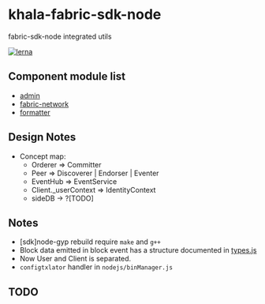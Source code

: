 # khala-fabric-sdk-node
fabric-sdk-node integrated utils

[![lerna](https://img.shields.io/badge/maintained%20with-lerna-cc00ff.svg)](https://lerna.js.org/)

Component module list
---
- [admin](./admin)
- [fabric-network](./fabric-network)
- [formatter](./formatter)

## Design Notes
- Concept map:
    - Orderer => Committer
    - Peer => Discoverer | Endorser | Eventer
    - EventHub => EventService
    - Client._userContext => IdentityContext
    - sideDB -> ?[TODO]
## Notes
- [sdk]node-gyp rebuild require `make` and `g++` 
- Block data emitted in block event has a structure documented in [types.js](./formatter/types.js)
- Now User and Client is separated.    
- `configtxlator` handler in `nodejs/binManager.js`
 
## TODO

